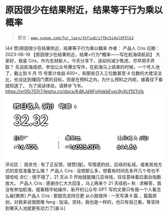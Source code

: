 # 原因很少在结果附近，结果等于行为乘以概率

> 原文：[`www.yuque.com/for_lazy/thfiu8/iffbc5i4ul9f5lk2`](https://www.yuque.com/for_lazy/thfiu8/iffbc5i4ul9f5lk2)

<ne-h2 id="c1f9e417" data-lake-id="c1f9e417"><ne-heading-ext><ne-heading-anchor></ne-heading-anchor><ne-heading-fold></ne-heading-fold></ne-heading-ext><ne-heading-content><ne-text id="uf06d0bbd">(44 赞)原因很少在结果附近，结果等于行为乘以概率</ne-text></ne-heading-content></ne-h2> <ne-p id="udb2da4c1" data-lake-id="udb2da4c1"><ne-text id="u8e2a5a98">作者： 产品人 Cris</ne-text></ne-p> <ne-p id="u73a17acd" data-lake-id="u73a17acd"><ne-text id="u6ee6832c">日期：2023-06-19</ne-text></ne-p> <ne-p id="uff1f077c" data-lake-id="uff1f077c"><ne-text id="u0dd9c6bc">【原因很少在结果附近，结果=行为*概率——写在航海续航前】</ne-text></ne-p> <ne-p id="u91dfcbd4" data-lake-id="u91dfcbd4"><ne-text id="ud914f486">大家好，我是 Cris，作为生财新人，今天分享下，该如何减少焦虑，尽早把手弄脏？</ne-text></ne-p> <ne-p id="ue5805aa9" data-lake-id="ue5805aa9"><ne-text id="ud60e6da1">先说航海成绩，参加公众号爆文写作，在航海马上结束的时候，一个号入池了，截止到 6 月 15 号累计收益 600+，和那些日入三位数甚至 4 位数的大佬没法比，也没达到赚回门票的目标，但是在预料之内，为什么预料之内呢，接着往下看就知道了。</ne-text></ne-p> <ne-p id="u0f9dde6e" data-lake-id="u0f9dde6e"><ne-text id="u1f8a4ff8">为了阅读体验，请移步飞书，</ne-text>[<ne-text id="uc9c804db">https://vr05r707r7.feishu.cn/docx/K4KJdAFyHokbEvxc9yXcf1STn1c</ne-text>](https://vr05r707r7.feishu.cn/docx/K4KJdAFyHokbEvxc9yXcf1STn1c)<ne-card data-card-name="image" data-card-type="inline" id="wyQSY" data-event-boundary="card">![](img/e735c68e09b23d157ea724d154be2411.png)</ne-card></ne-p> <ne-hole id="ubce78e09" data-lake-id="ubce78e09"><ne-card data-card-name="hr" data-card-type="block" id="YGrl8" data-event-boundary="card"><ne-p id="u849c8bf3" data-lake-id="u849c8bf3"><ne-text id="u8d37ddc0">评论区：</ne-text></ne-p> <ne-p id="u9be26fe6" data-lake-id="u9be26fe6"><ne-text id="u35e3d424">周彦充 : 有了正反馈，很赞[强]，写情感豹纹，后续的私域，或者其他方式的变现准备怎么搞？</ne-text> <ne-text id="ub8391cb9">产品人 Cris : 没想那么多，想着有时间先多开几个号也不错哈哈</ne-text> <ne-text id="u3eca5226">亦仁 : 很不错了，21 天从 0 开始就能赚几百块钱，往往意味着后面会指数放大。</ne-text> <ne-text id="u925baa00">产品人 Cris : 感谢亦仁大大回复，马上再来个 21 天续航~</ne-text> <ne-text id="u89aa1557">秋 : 求解答，我没有参加航海，就看精华帖操作，新开的公众号 GPT 写的文章只有我一个人看怎么破[微笑]</ne-text> <ne-text id="uec9381d2">产品人 Cris : 那就先坚持日更</ne-text> <ne-text id="u604005ea">从小就很帅 : 一天写满 8 篇 ，篇篇原创，对我来说很困难</ne-text> <ne-text id="u430039b1">feng : 加油，坚持，我也是一样的，也只有自己看，等坚持到哪天入池就更有动力了[奋斗]</ne-text></ne-p></ne-card></ne-hole>